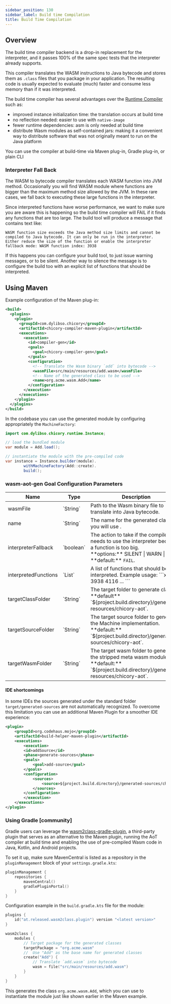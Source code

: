 ```yaml
---
sidebar_position: 130
sidebar_label: Build time Compilation
title: Build Time Compilation
---
```

## Overview

The build time compiler backend is a drop-in replacement for the interpreter, and it passes 100% of the same 
spec tests that the interpreter already supports.

This compiler translates the WASM instructions to Java bytecode and stores them as `.class` files
that you package in your application.  The resulting code is usually expected to evaluate (much) faster and 
consume less memory than if it was interpreted.

The build time compiler has several advantages over the [Runtime Compiler](runtime-compiler.md) such as: 

- improved instance initialization time: the translation occurs at build time
- no reflection needed: easier to use with `native-image`
- fewer runtime dependencies: asm is only needed at build time
- distribute Wasm modules as self-contained jars: making it a convenient way to distribute software that was not originally meant to run on the Java platform

You can use the compiler at build-time via Maven plug-in, Gradle plug-in, or plain CLI

### Interpreter Fall Back

The WASM to bytecode compiler translates each WASM function into JVM method.  Occasionally you will find WASM module where functions are bigger than the maximum method size allowed by the JVM.  In these rare cases, we fall back to executing these large functions in the interpreter.  

Since interpreted functions have worse performance, we want to make sure you are aware this is happening so the build time compiler will FAIL if it finds any functions that are too large.  The build tool will produce a message that contains text like:

```text
WASM function size exceeds the Java method size limits and cannot be compiled to Java bytecode. It can only be run in the interpreter. Either reduce the size of the function or enable the interpreter fallback mode: WASM function index: 3938
```

If this happens you can configure your build tool, to just issue warning messages, or to be silent.  Another way to silence the message is to configure the build too with an explicit list of functions that should be interpreted. 

## Using Maven

Example configuration of the Maven plug-in:

```xml
<build>
  <plugins>
    <plugin>
      <groupId>com.dylibso.chicory</groupId>
      <artifactId>chicory-compiler-maven-plugin</artifactId>
      <executions>
        <execution>
          <id>compiler-gen</id>
          <goals>
            <goal>chicory-compiler-gen</goal>
          </goals>
          <configuration>
            <!-- Translate the Wasm binary `add` into bytecode -->
            <wasmFile>src/main/resources/add.wasm</wasmFile>
            <!-- Name of the generated class to be used -->
            <name>org.acme.wasm.Add</name>
          </configuration>
        </execution>
      </executions>
    </plugin>
  </plugins>
</build>
```

In the codebase you can use the generated module by configuring appropriately the `MachineFactory`:

<!--
```java
//DEPS com.dylibso.chicory:docs-lib:999-SNAPSHOT
//DEPS com.dylibso.chicory:runtime:999-SNAPSHOT

import com.dylibso.chicory.wasm.Parser;
import com.dylibso.chicory.wasm.WasmModule;
import com.dylibso.chicory.runtime.Instance;
import com.dylibso.chicory.runtime.Machine;
import com.dylibso.chicory.runtime.InterpreterMachine;

docs.FileOps.copyFromWasmCorpus("count_vowels.rs.wasm", "your.wasm");

// mocking up the generated code
class Add {

    public static WasmModule load() {
      return Parser.parse(new File("your.wasm"));
    }

    public static Machine create(Instance instance) {
        return new InterpreterMachine(instance);
    }

}
```
-->

```java
import com.dylibso.chicory.runtime.Instance;

// load the bundled module
var module = Add.load();

// instantiate the module with the pre-compiled code
var instance = Instance.builder(module).
        withMachineFactory(Add::create).
        build();
```
### wasm-aot-gen Goal Configuration Parameters

<table>
<thead>
<tr>
    <th>Name</th>
    <th>Type</th>
    <th>Description</th>
</tr>
</thead>
<tbody>
<tr>
    <td>wasmFile</td>
    <td>`String`</td>
    <td>Path to the Wasm binary file to translate into Java bytecode.</td>
</tr><tr>
    <td>name</td>
    <td>`String`</td>
    <td>The name for the generated class that you will use .</td>
</tr><tr>
    <td>interpreterFallback</td>
    <td>`boolean`</td>
    <td>
        The action to take if the compiler needs to use the interpreter because a function is too big.
        <br/>**options:** SILENT | WARN | FAIL 
        <br/>**default:** <code>FAIL</code>.
    </td>
</tr><tr>
    <td>interpretedFunctions</td>
    <td>`List<String>`</td>
    <td>
        A list of functions that should be interpreted.  Example usage:
```xml
<configuration>
    ...
    <interpretedFunctions>
        <function>3938</function>
        <function>4116</function>
    </interpretedFunctions>
    ...
</configuration>
```
    </td>
</tr><tr>
    <td>targetClassFolder</td>
    <td>`String`</td>
    <td>The target folder to generate classes. 
    <br/>**default** `${project.build.directory}/generated-resources/chicory-aot`.</td>
</tr><tr>
    <td>targetSourceFolder</td>
    <td>`String`</td>
    <td>The target source folder to generate the Machine implementation. 
    <br/>**default:** `${project.build.director}/generated-sources/chicory-aot`.</td>
</tr><tr>
    <td>targetWasmFolder</td>
    <td>`String`</td>
    <td>The target wasm folder to generate the stripped meta wasm module. 
    <br/>**default:** `${project.build.directory}/generated-resources/chicory-aot`.</td>
</tr>
</tbody>
</table>

#### IDE shortcomings

In some IDEs the sources generated under the standard folder `target/generated-sources` are not automatically recognized.
To overcome this limitation you can use an additional Maven Plugin for a smoother IDE experience:

```xml
<plugin>
    <groupId>org.codehaus.mojo</groupId>
    <artifactId>build-helper-maven-plugin</artifactId>
    <executions>
        <execution>
        <id>addSource</id>
        <phase>generate-sources</phase>
        <goals>
            <goal>add-source</goal>
        </goals>
        <configuration>
            <sources>
                <source>${project.build.directory}/generated-sources/chicory-compiler</source>
            </sources>
        </configuration>
        </execution>
    </executions>
</plugin>
```

### Using Gradle [community]

Gradle users can leverage the [wasm2class-gradle-plugin](https://github.com/illarionov/wasm2class-gradle-plugin),
a third-party plugin that serves as an alternative to the Maven plugin, running the AoT compiler at build time
and enabling the use of pre-compiled Wasm code in Java, Kotlin, and Android projects.

To set it up, make sure MavenCentral is listed as a repository in the `pluginManagement` block of your `settings.gradle.kts`:

```kotlin
pluginManagement {
    repositories {
        mavenCentral()
        gradlePluginPortal()
    }
}
```

Configuration example in the `build.gradle.kts` file for the module:

```kotlin
plugins {
    id("at.released.wasm2class.plugin") version "<latest version>"
}

wasm2class {
    modules {
        // Target package for the generated classes
        targetPackage = "org.acme.wasm"
        //  Use "Add" as the base name for generated classes
        create("Add") {
            // Translate `add.wasm` into bytecode
            wasm = file("src/main/resources/add.wasm")
        }
    }
}
```

This generates the class `org.acme.wasm.Add`, which you can use to instantiate the module just like shown earlier
in the Maven example.

<!--
```java
docs.FileOps.writeResult("docs/usage", "build-time-compiler.md.result", "empty");
```
-->
